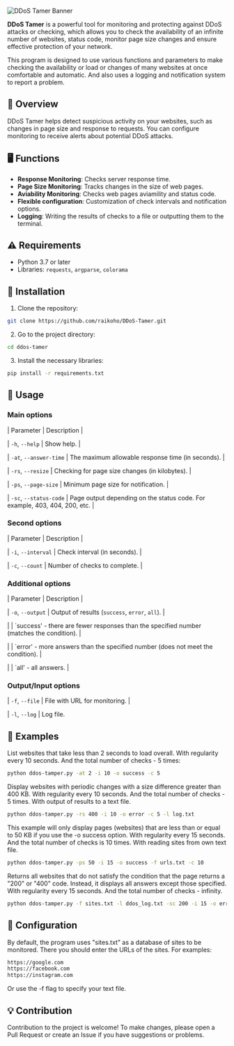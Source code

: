 ![DDoS Tamer Banner](ddos-tamer.gif) 

**DDoS Tamer** is a powerful tool for monitoring and protecting against DDoS attacks or checking, which allows you to check the availability of an infinite number of websites, status code, monitor page size changes and ensure effective protection of your network.

This program is designed to use various functions and parameters to make checking the availability or load or changes of many websites at once comfortable and automatic. And also uses a logging and notification system to report a problem.

## 📖 Overview

DDoS Tamer helps detect suspicious activity on your websites, such as changes in page size and response to requests. You can configure monitoring to receive alerts about potential DDoS attacks.

## 🖥️ Functions

- **Response Monitoring**: Checks server response time.
- **Page Size Monitoring**: Tracks changes in the size of web pages.
- **Aviability Monitoring**: Checks web pages aviamility and status code.
- **Flexible configuration**: Customization of check intervals and notification options.
- **Logging**: Writing the results of checks to a file or outputting them to the terminal.

## ⚠️ Requirements

- Python 3.7 or later
- Libraries: `requests`, `argparse`, `colorama`

## 📝 Installation

1. Clone the repository:
 ```bash
 git clone https://github.com/raikoho/DDoS-Tamer.git
 ```

2. Go to the project directory:
 ```bash
 cd ddos-tamer
 ```

3. Install the necessary libraries:
 ```bash
 pip install -r requirements.txt
 ```

## 🚀 Usage

### Main options

| Parameter | Description |


| `-h`, `--help` | Show help. |

| `-at`, `--answer-time` | The maximum allowable response time (in seconds). |

| `-rs`, `--resize` | Checking for page size changes (in kilobytes). |

| `-ps`, `--page-size` | Minimum page size for notification. |

| `-sc`, `--status-code` | Page output depending on the status code. For example, 403, 404, 200, etc. |


### Second options

| Parameter | Description |


| `-i`, `--interval` | Check interval (in seconds). |

| `-c`, `--count` | Number of checks to complete. |

### Additional options

| Parameter | Description |


| `-o`, `--output` | Output of results (`success`, `error`, `all`). |

| | `success' - there are fewer responses than the specified number (matches the condition). |

| | `error' - more answers than the specified number (does not meet the condition). |

| | `all' - all answers. |

### Output/Input options

| `-f`, `--file` | File with URL for monitoring. |

| `-l`, `--log` | Log file.


## 🔢 Examples

List websites that take less than 2 seconds to load overall. With regularity every 10 seconds. And the total number of checks - 5 times:
```bash
python ddos-tamper.py -at 2 -i 10 -o success -c 5
```

Display websites with periodic changes with a size difference greater than 400 KB. With regularity every 10 seconds. And the total number of checks - 5 times. With output of results to a text file.
```bash
python ddos-tamper.py -rs 400 -i 10 -o error -c 5 -l log.txt
```

This example will only display pages (websites) that are less than or equal to 50 KB if you use the -o success option. With regularity every 15 seconds. And the total number of checks is 10 times. With reading sites from own text file.
```bash
python ddos-tamper.py -ps 50 -i 15 -o success -f urls.txt -c 10
```

Returns all websites that do not satisfy the condition that the page returns a "200" or "400" code. Instead, it displays all answers except those specified. With regularity every 15 seconds. And the total number of checks - infinity.
```bash
python ddos-tamper.py -f sites.txt -l ddos_log.txt -sc 200 -i 15 -o error
```

## 📏 Configuration

By default, the program uses "sites.txt" as a database of sites to be monitored.
There you should enter the URLs of the sites. For examples:
 ```bash
https://google.com
https://facebook.com
https://instagram.com
```
Or use the -f flag to specify your text file.

## 💡 Contribution

Contribution to the project is welcome! To make changes, please open a Pull Request or create an Issue if you have suggestions or problems.

